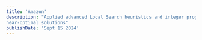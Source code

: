 ```yaml
---
title: 'Amazon'
description: "Applied advanced Local Search heuristics and integer programming methods to the vehicle routing problem, achieving
near-optimal solutions"
publishDate: 'Sept 15 2024'
---
```

